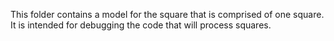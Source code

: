 This folder contains a model for the square that is comprised of one square.
It is intended for debugging the code that will process squares.
